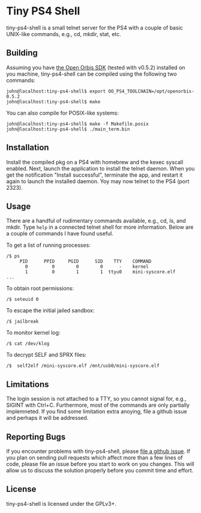 # Tiny PS4 Shell
tiny-ps4-shell is a small telnet server for the PS4 with a couple of basic
UNIX-like commands, e.g., cd, mkdir, stat, etc.

## Building
Assuming you have [the Open Orbis SDK][openorbis] (tested with v0.5.2)
installed on you machine, tiny-ps4-shell can be compiled using the following
two commands:

```console
john@localhost:tiny-ps4-shell$ export OO_PS4_TOOLCHAIN=/opt/openorbis-0.5.2
john@localhost:tiny-ps4-shell$ make
```

You can also compile for POSIX-like systems:
```console
john@localhost:tiny-ps4-shell$ make -f Makefile.posix
john@localhost:tiny-ps4-shell$ ./main_term.bin
```

## Installation
Install the compiled pkg on a PS4 with homebrew and the kexec syscall enabled.
Next, launch the application to install the telnet daemon. When you get the
notification "Install successful", terminate the app, and restart it again to
launch the installed daemon. Yoy may now telnet to the PS4 (port 2323).

## Usage
There are a handful of rudimentary commands available, e.g., cd, ls, and mkdir.
Type `help` in a connected telnet shell for more information. Below are a
couple of commands I have found useful.


To get a list of running processes:
```console
/$ ps
     PID      PPID     PGID      SID    TTY    COMMAND
       0         0        0        0      -    kernel
       1         0        1        1  ttyu0    mini-syscore.elf
...
```

To obtain root permissions:
```console
/$ seteuid 0
```

To escape the initial jailed sandbox:
```console
/$ jailbreak
```

To monitor kernel log:
```console
/$ cat /dev/klog
```

To decrypt SELF and SPRX files:
```console
/$  self2elf /mini-syscore.elf /mnt/usb0/mini-syscore.elf
```

## Limitations
The login session is not attached to a TTY, so you cannot signal for, e.g., SIGINT
with Ctrl+C. Furthermore, most of the commands are only partially implemneted.
If you find some limitation extra anoying, file a github issue and perhaps it will
be addressed.

## Reporting Bugs
If you encounter problems with tiny-ps4-shell, please [file a github issue][issues].
If you plan on sending pull requests which affect more than a few lines of code,
please file an issue before you start to work on you changes. This will allow us
to discuss the solution properly before you commit time and effort.

## License
tiny-ps4-shell is licensed under the GPLv3+.

[openorbis]: https://github.com/OpenOrbis/OpenOrbis-PS4-Toolchain
[issues]: https://github.com/john-tornblom/tiny-ps4-shell/issues/new

